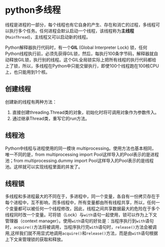 # python多线程

线程是进程的一部分，每个线程也有它自身的产生、存在和消亡的过程，多线程可以执行多个任务。任何进程会默认启动一个线程，该线程称为**主线程** (`MainThread`)，主线程又可以启动新的线程。

Python解释器执行代码时，有一个**GIL** (Global Interpreter Lock) 锁，任何Python线程执行前，必须先获得GIL锁，然后，每执行100条字节码，解释器就自动释放GIL锁，执行别的线程。这个GIL全局锁实际上把所有线程的执行代码都给上了锁，所以，多线程在Python中只能交替执行，即使100个线程跑在100核CPU上，也只能用到1个核。

## 创建线程

创建新的线程有两种方法：

1. 直接创建threading.Thread类的对象，初始化时将可调用对象作为参数传入。
2. 通过继承Thread类，重写它的run方法。

## 线程池

Python中线程与进程使用的同一模块 multiprocessing。使用方法也基本相同，唯一不同的是，from multiprocessing import Pool这样导入的Pool表示的是进程池；from multiprocessing.dummy import Pool这样导入的Pool表示的是线程池。这样就可以实现线程里面的并发了。

## 线程锁

多线程和多进程最大的不同在于，多进程中，同一个变量，各自有一份拷贝存在于每个进程中，互不影响，而多线程中，所有变量都由所有线程共享，所以，任何一个变量都可以被任何一个线程修改，因此，线程之间共享数据最大的危险在于多个线程同时改一个变量。可将锁（Lock）与`with`语句一起使用，锁可以作为上下文管理器（context manager）。使用`with`语句的好处是：当程序执行到`with`语句时，`acquire()`方法将被调用，当程序执行完`with`语句时，`release()`方法会被调用,这样我们就不用显式地调用`acquire()`和`release()`方法，而是由`with`语句根据上下文来管理锁的获取和释放。